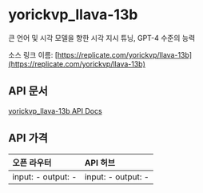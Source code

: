 # yorickvp_llava-13b

큰 언어 및 시각 모델을 향한 시각 지시 튜닝, GPT-4 수준의 능력

소스 링크 이름: [https://replicate.com/yorickvp/llava-13b](https://replicate.com/yorickvp/llava-13b)

## API 문서

[yorickvp_llava-13b API Docs](../apis/kr/yorickvp_llava-13b.md)

## API 가격

| 오픈 라우터 | API 허브 |
|:---|:---|
| input: - output: - | input: - output: - |
